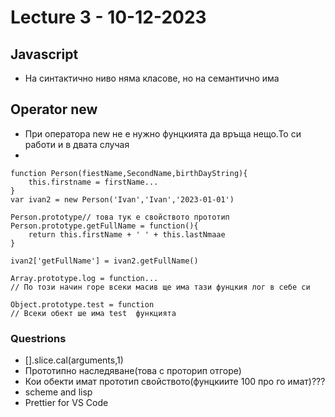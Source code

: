 # Lecture 3 - 10-12-2023
## Javascript
- На синтактично ниво няма класове, но на семантично има
## Operator new
- При оператора new не е нужно фунцкията да връща нещо.То си работи и в двата случая
- 
```
function Person(fiestName,SecondName,birthDayString){
    this.firstname = firstName...
}
var ivan2 = new Person('Ivan','Ivan','2023-01-01')
```
```
Person.prototype// това тук е свойството прототип
Person.prototype.getFullName = function(){
    return this.firstName + ' ' + this.lastNmaae
}
```
```
ivan2['getFullName'] = ivan2.getFullName()
```
```
Array.prototype.log = function...
// По този начин горе всеки масив ще има тази фунцкия лог в себе си
```
```
Object.prototype.test = function
// Всеки обект ше има test  функцията
```
### Questrions
- [].slice.cal(arguments,1)
- Прототипно наследяване(това с проторип отгоре)
- Кои обекти имат прототип свойството(фунцкиите 100 про го имат)???
- scheme and lisp
- Prettier for VS Code
